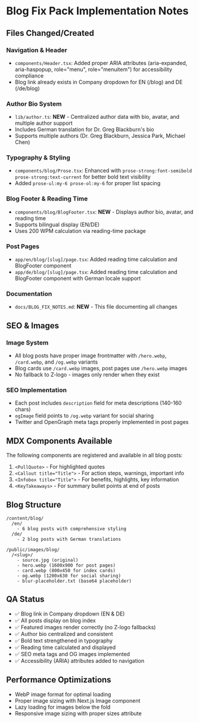# Blog Fix Pack Implementation Notes

## Files Changed/Created

### Navigation & Header
- `components/Header.tsx`: Added proper ARIA attributes (aria-expanded, aria-haspopup, role="menu", role="menuitem") for accessibility compliance
- Blog link already exists in Company dropdown for EN (/blog) and DE (/de/blog)

### Author Bio System
- `lib/author.ts`: **NEW** - Centralized author data with bio, avatar, and multiple author support
- Includes German translation for Dr. Greg Blackburn's bio
- Supports multiple authors (Dr. Greg Blackburn, Jessica Park, Michael Chen)

### Typography & Styling
- `components/blog/Prose.tsx`: Enhanced with `prose-strong:font-semibold prose-strong:text-current` for better bold text visibility
- Added `prose-ul:my-6 prose-ol:my-6` for proper list spacing

### Blog Footer & Reading Time
- `components/blog/BlogFooter.tsx`: **NEW** - Displays author bio, avatar, and reading time
- Supports bilingual display (EN/DE)
- Uses 200 WPM calculation via reading-time package

### Post Pages
- `app/en/blog/[slug]/page.tsx`: Added reading time calculation and BlogFooter component
- `app/de/blog/[slug]/page.tsx`: Added reading time calculation and BlogFooter component with German locale support

### Documentation
- `docs/BLOG_FIX_NOTES.md`: **NEW** - This file documenting all changes

## SEO & Images

### Image System
- All blog posts have proper image frontmatter with `/hero.webp`, `/card.webp`, and `/og.webp` variants
- Blog cards use `/card.webp` images, post pages use `/hero.webp` images
- No fallback to Z-logo - images only render when they exist

### SEO Implementation
- Each post includes `description` field for meta descriptions (140-160 chars)
- `ogImage` field points to `/og.webp` variant for social sharing
- Twitter and OpenGraph meta tags properly implemented in post pages

## MDX Components Available

The following components are registered and available in all blog posts:

1. `<PullQuote>` - For highlighted quotes
2. `<Callout title="Title">` - For action steps, warnings, important info
3. `<Infobox title="Title">` - For benefits, highlights, key information
4. `<KeyTakeaways>` - For summary bullet points at end of posts

## Blog Structure

```
/content/blog/
  /en/
    - 6 blog posts with comprehensive styling
  /de/  
    - 2 blog posts with German translations
    
/public/images/blog/
  /<slug>/
    - source.jpg (original)
    - hero.webp (1600x900 for post pages)
    - card.webp (800x450 for index cards) 
    - og.webp (1200x630 for social sharing)
    - blur-placeholder.txt (base64 placeholder)
```

## QA Status

- ✅ Blog link in Company dropdown (EN & DE)
- ✅ All posts display on blog index
- ✅ Featured images render correctly (no Z-logo fallbacks)
- ✅ Author bio centralized and consistent
- ✅ Bold text strengthened in typography
- ✅ Reading time calculated and displayed
- ✅ SEO meta tags and OG images implemented
- ✅ Accessibility (ARIA) attributes added to navigation

## Performance Optimizations

- WebP image format for optimal loading
- Proper image sizing with Next.js Image component
- Lazy loading for images below the fold
- Responsive image sizing with proper sizes attribute